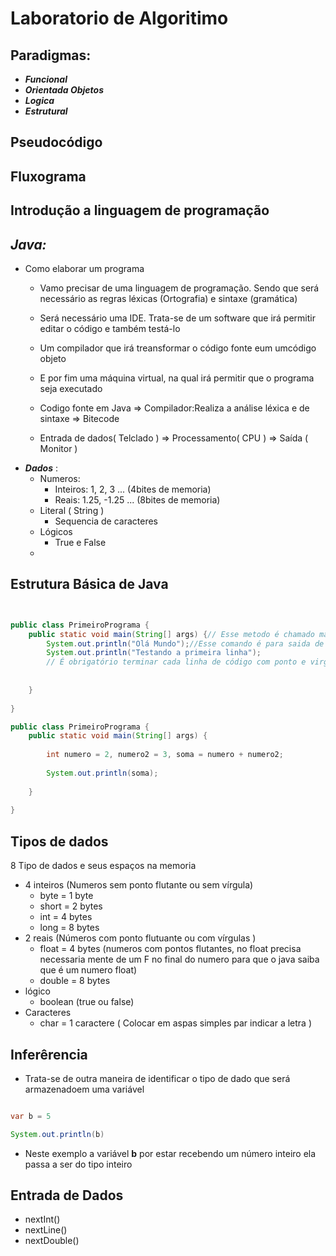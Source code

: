 # Laboratorio de Algoritimo

## Paradigmas:
- ***Funcional*** 
- ***Orientada Objetos***
- ***Logica***
- ***Estrutural***

## Pseudocódigo

## Fluxograma

## Introdução a linguagem de programação

## ***Java:***

- Como elaborar um programa
    - Vamo precisar de uma linguagem de programação. Sendo que será necessário as regras léxicas (Ortografia) e sintaxe (gramática)
    - Será necessário uma IDE. Trata-se de um software que irá permitir editar o código e também testá-lo
    -  Um compilador que irá treansformar o código fonte eum umcódigo objeto
    - E por fim uma máquina virtual, na qual irá permitir que o programa seja executado

    - Codigo fonte em Java => Compilador:Realiza a análise léxica e de sintaxe => Bitecode

    - Entrada de dados( Telclado ) => Processamento( CPU ) => Saída ( Monitor )
- ***Dados*** :
    - Numeros: 
        - Inteiros: 1, 2, 3 ... (4bites de memoria)
        - Reais: 1.25, -1.25 ... (8bites de memoria)
    - Literal ( String )
        - Sequencia de caracteres 
    - Lógicos
        - True e False
    - 
    
## Estrutura Básica de Java

```java


public class PrimeiroPrograma {
    public static void main(String[] args) {// Esse metodo é chamado main ( principal ) e será o ponto inicial de execução de programa
        System.out.println("Olá Mundo");//Esse comando é para saida de dados
        System.out.println("Testando a primeira linha");
        // É obrigatório terminar cada linha de código com ponto e virgula
        
        
    }
        
}

public class PrimeiroPrograma {
    public static void main(String[] args) {
 
        int numero = 2, numero2 = 3, soma = numero + numero2;
        
        System.out.println(soma);
        
    }
        
}

```

## Tipos de dados 

8 Tipo de dados e seus espaços na memoria 
- 4 inteiros (Numeros sem ponto flutante ou sem vírgula)
    - byte = 1 byte
    - short = 2 bytes
    - int = 4 bytes 
    - long = 8 bytes
- 2 reais (Números com ponto flutuante ou com vírgulas )
    - float = 4 bytes (numeros com pontos flutantes, no float precisa necessaria mente de um F no final do numero para que o java saiba que é um numero float)
    - double = 8 bytes 
- lógico
    - boolean (true ou false)
- Caracteres 
    - char = 1 caractere ( Colocar em aspas simples par indicar a letra )

## Inferêrencia

- Trata-se de outra maneira de identificar o tipo de dado que será armazenadoem uma variável 

```java

var b = 5

System.out.println(b)


```
- Neste exemplo a variável **b** por estar recebendo um número inteiro ela passa a ser do tipo inteiro 

## Entrada de Dados

- nextInt()
- nextLine()
- nextDouble()